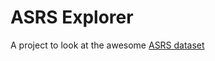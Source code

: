 # ASRS Explorer

A project to look at the awesome [ASRS dataset](https://github.com/orangejulius/asrs-data)
